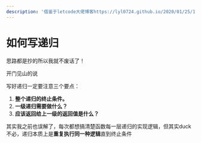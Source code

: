 ```yaml
---
description: '借鉴于letcode大佬博客https://lyl0724.github.io/2020/01/25/1/'
---
```


# 如何写递归

思路都是抄的所以我就不废话了！

开门见山的说

写好递归一定要注意三个要点：

1. **整个递归的终止条件。**
2. **一级递归需要做什么？**
3. **应该返回给上一级的返回值是什么？**

其实我之前也误解了，每次都想搞清楚函数每一层递归的实现逻辑，但其实duck不必，递归本质上是**重复执行同一种逻辑**直到终止条件




















